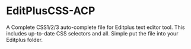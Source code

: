EditPlusCSS-ACP
===============

A Complete CSS1/2/3 auto-complete file for Editplus text editor tool. This includes up-to-date CSS selectors and all. Simple put the file into your Editplus folder.
